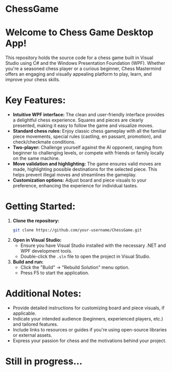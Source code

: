 # ChessGame

# Welcome to Chess Game Desktop App!

This repository holds the source code for a chess game built in Visual Studio using C# and the Windows Presentation Foundation (WPF). Whether you're a seasoned chess player or a curious beginner, Chess Mastermind offers an engaging and visually appealing platform to play, learn, and improve your chess skills.

# Key Features:

- **Intuitive WPF interface:** The clean and user-friendly interface provides a delightful chess experience. Squares and pieces are clearly presented, making it easy to follow the game and visualize moves.
- **Standard chess rules:** Enjoy classic chess gameplay with all the familiar piece movements, special rules (castling, en passant, promotion), and check/checkmate conditions.
- **Two-player:** Challenge yourself against the AI opponent, ranging from beginner to challenging levels, or compete with friends or family locally on the same machine.
- **Move validation and highlighting:** The game ensures valid moves are made, highlighting possible destinations for the selected piece. This helps prevent illegal moves and streamlines the gameplay.
- **Customization options:** Adjust board and piece visuals to your preference, enhancing the experience for individual tastes.

# Getting Started:

1. **Clone the repository:**
   ```bash
   git clone https://github.com/your-username/ChessGame.git
   ```
2. **Open in Visual Studio:**
   - Ensure you have Visual Studio installed with the necessary .NET and WPF development tools.
   - Double-click the `.sln` file to open the project in Visual Studio.
3. **Build and run:**
   - Click the "Build" -> "Rebuild Solution" menu option.
   - Press F5 to start the application.

# Additional Notes:

- Provide detailed instructions for customizing board and piece visuals, if applicable.
- Indicate your intended audience (beginners, experienced players, etc.) and tailored features.
- Include links to resources or guides if you're using open-source libraries or external assets.
- Express your passion for chess and the motivations behind your project.

# Still in progress...
